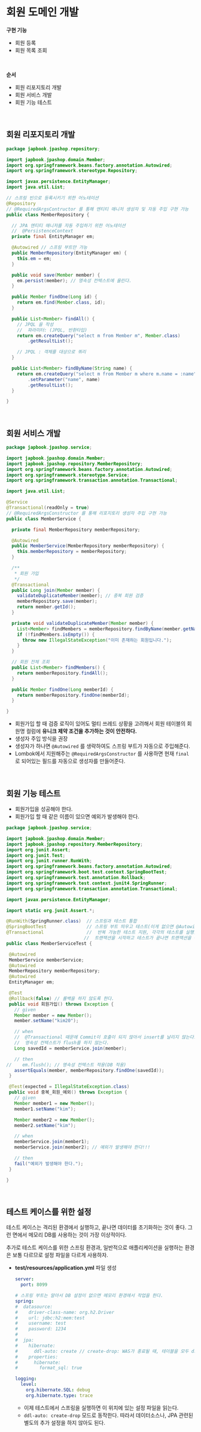 # 회원 도메인 개발

**구현 기능**

* 회원 등록
* 회원 목록 조회

<br>

**순서**

* 회원 리포지토리 개발
* 회원 서비스 개발
* 회원 기능 테스트

<br>

## 회원 리포지토리 개발

```java
package japbook.jpashop.repository;

import japbook.jpashop.domain.Member;
import org.springframework.beans.factory.annotation.Autowired;
import org.springframework.stereotype.Repository;

import javax.persistence.EntityManager;
import java.util.List;

// 스프링 빈으로 등록시키기 위한 어노테이션
@Repository
// @RequiredArgsContructor 를 통해 엔티티 매니저 생성자 및 자동 주입 구현 가능
public class MemberRepository {

  // JPA 엔티티 매니저를 자동 주입하기 위한 어노테이션
  //  @PersistenceContext
  private final EntityManager em;

  @Autowired // 스프링 부트만 가능
  public MemberRepository(EntityManager em) {
    this.em = em;
  }

  public void save(Member member) {
    em.persist(member); // 영속성 컨텍스트에 올린다.
  }

  public Member findOne(Long id) {
    return em.find(Member.class, id);
  }

  public List<Member> findAll() {
    // JPQL 을 작성
    //  파라미터: (JPQL, 반환타입)
    return em.createQuery("select m from Member m", Member.class)
        .getResultList();

    // JPQL : 객체를 대상으로 쿼리
  }

  public List<Member> findByName(String name) {
    return em.createQuery("select m from Member m where m.name = :name", Member.class)
        .setParameter("name", name)
        .getResultList();
  }

}

```

<br>

## 회원 서비스 개발

```java
package japbook.jpashop.service;

import japbook.jpashop.domain.Member;
import japbook.jpashop.repository.MemberRepository;
import org.springframework.beans.factory.annotation.Autowired;
import org.springframework.stereotype.Service;
import org.springframework.transaction.annotation.Transactional;

import java.util.List;

@Service
@Transactional(readOnly = true)
// @RequiredArgsConstructor 를 통해 리포지토리 생성자 주입 구현 가능
public class MemberService {

  private final MemberRepository memberRepository;

  @Autowired
  public MemberService(MemberRepository memberRepository) {
    this.memberRepository = memberRepository;
  }

  /**
   * 회원 가입
   */
  @Transactional
  public Long join(Member member) {
    validateDuplicateMember(member); // 중복 회원 검증
    memberRepository.save(member);
    return member.getId();
  }

  private void validateDuplicateMember(Member member) {
    List<Member> findMembers = memberRepository.findByName(member.getName());
    if (!findMembers.isEmpty()) {
      throw new IllegalStateException("이미 존재하는 회원입니다.");
    }
  }

  // 회원 전체 조회
  public List<Member> findMembers() {
    return memberRepository.findAll();
  }

  public Member findOne(Long memberId) {
    return memberRepository.findOne(memberId);
  }

}

```

* 회원가입 할 때 검증 로직이 있어도 멀티 쓰레드 상황을 고려해서 회원 테이블의 회원명 컬럼에 **유니크 제약 조건을 추가하는 것이 안전하다.**
* 생성자 주입 방식을 권장
* 생성자가 하나면 `@Autowired` 를 생략하여도 스프링 부트가 자동으로 주입해준다. 
* Lombok에서 지원해주는 `@RequiredArgsConstructor` 를 사용하면 현재 `final` 로 되어있는 필드를 자동으로 생성자를 만들어준다.

<br>

## 회원 기능 테스트

* 회원가입을 성공해야 한다.
* 회원가입 할 때 같은 이름이 있으면 예외가 발생해야 한다.

 ```java
package japbook.jpashop.service;

import japbook.jpashop.domain.Member;
import japbook.jpashop.repository.MemberRepository;
import org.junit.Assert;
import org.junit.Test;
import org.junit.runner.RunWith;
import org.springframework.beans.factory.annotation.Autowired;
import org.springframework.boot.test.context.SpringBootTest;
import org.springframework.test.annotation.Rollback;
import org.springframework.test.context.junit4.SpringRunner;
import org.springframework.transaction.annotation.Transactional;

import javax.persistence.EntityManager;

import static org.junit.Assert.*;

@RunWith(SpringRunner.class)  // 스프링과 테스트 통합
@SpringBootTest               // 스프링 부트 띄우고 테스트(이게 없으면 @Autowired 다 실패)
@Transactional                //  반복 가능한 테스트 지원, 각각의 테스트를 실행할 때마다 
                              //  트랜잭션을 시작하고 테스트가 끝나면 트랜잭션을 강제로 롤백
public class MemberServiceTest {

  @Autowired
  MemberService memberService;
  @Autowired
  MemberRepository memberRepository;
  @Autowired
  EntityManager em;

  @Test
  @Rollback(false) // 롤백을 하지 않도록 한다.
  public void 회원가입() throws Exception {
    // given
    Member member = new Member();
    member.setName("kim20");

    // when
    //  @Transactional 때문에 Commit이 호출이 되지 않아서 insert를 날리지 않는다.
    //  영속성 컨텍스트가 flush를 하지 않는다.
    Long savedId = memberService.join(member);

    // then
//    em.flush(); // 영속성 컨텍스트 적용(DB 적용)
    assertEquals(member, memberRepository.findOne(savedId));
  }

  @Test(expected = IllegalStateException.class)
  public void 중복_회원_예외() throws Exception {
    // given
    Member member1 = new Member();
    member1.setName("kim");

    Member member2 = new Member();
    member2.setName("kim");

    // when
    memberService.join(member1);
    memberService.join(member2); // 예외가 발생해야 한다!!!

    // then
    fail("예외가 발생해야 한다.");
  }

}
 ```

<br>

## 테스트 케이스를 위한 설정

테스트 케이스는 격리된 환경에서 실행하고, 끝나면 데이터를 초기화하는 것이 좋다. 그런 면에서 메모리 DB를 사용하는 것이 가장 이상적이다.

추가로 테스트 케이스를 위한 스프링 환경과, 일반적으로 애플리케이션을 실행하는 환경은 보통 다르므로 설정 파일을 다르게 사용하자.

* **test/resources/application.yml** 파일 생성

  ```yaml
  server:
    port: 8099
  
  # 스프링 부트는 알아서 DB 설정이 없으면 메모리 환경에서 작업을 한다.
  spring:
  #  datasource:
  #    driver-class-name: org.h2.Driver
  #    url: jdbc:h2:mem:test
  #    username: test
  #    password: 1234
  #
  #  jpa:
  #    hibernate:
  #      ddl-auto: create // create-drop: WAS가 종료될 때, 테이블을 모두 drop 드랍한다.
  #    properties:
  #      hibernate:
  #        format_sql: true
  
  logging:
    level:
      org.hibernate.SQL: debug
      org.hibernate.type: trace
  ```

  * 이제 테스트에서 스프링을 실행하면 이 위치에 있는 설정 파일을 읽는다.
  * `ddl-auto: create-drop` 모드로 동작한다. 따라서 데이터소스나, JPA 관련된 별도의 추가 설정을 하지 않아도 된다.